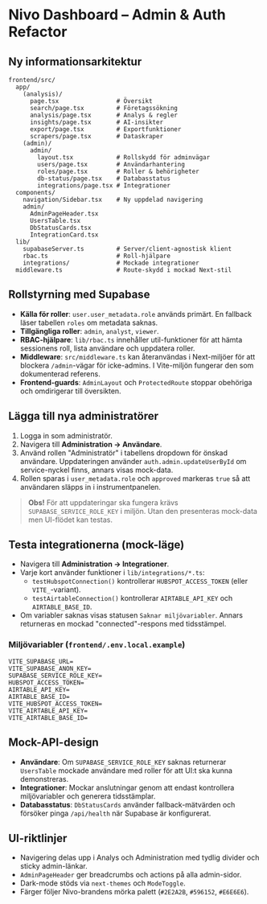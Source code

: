 # Nivo Dashboard – Admin & Auth Refactor

## Ny informationsarkitektur

```
frontend/src/
  app/
    (analysis)/
      page.tsx                # Översikt
      search/page.tsx         # Företagssökning
      analysis/page.tsx       # Analys & regler
      insights/page.tsx       # AI-insikter
      export/page.tsx         # Exportfunktioner
      scrapers/page.tsx       # Dataskraper
    (admin)/
      admin/
        layout.tsx            # Rollskydd för adminvägar
        users/page.tsx        # Användarhantering
        roles/page.tsx        # Roller & behörigheter
        db-status/page.tsx    # Databasstatus
        integrations/page.tsx # Integrationer
  components/
    navigation/Sidebar.tsx    # Ny uppdelad navigering
    admin/
      AdminPageHeader.tsx
      UsersTable.tsx
      DbStatusCards.tsx
      IntegrationCard.tsx
  lib/
    supabaseServer.ts         # Server/client-agnostisk klient
    rbac.ts                   # Roll-hjälpare
    integrations/             # Mockade integrationer
  middleware.ts               # Route-skydd i mockad Next-stil
```

## Rollstyrning med Supabase

- **Källa för roller**: `user.user_metadata.role` används primärt. En fallback läser tabellen `roles` om metadata saknas.
- **Tillgängliga roller**: `admin`, `analyst`, `viewer`.
- **RBAC-hjälpare**: `lib/rbac.ts` innehåller util-funktioner för att hämta sessionens roll, lista användare och uppdatera roller.
- **Middleware**: `src/middleware.ts` kan återanvändas i Next-miljöer för att blockera `/admin`-vägar för icke-admins. I Vite-miljön fungerar den som dokumenterad referens.
- **Frontend-guards**: `AdminLayout` och `ProtectedRoute` stoppar obehöriga och omdirigerar till översikten.

## Lägga till nya administratörer

1. Logga in som administratör.
2. Navigera till **Administration → Användare**.
3. Använd rollen "Administratör" i tabellens dropdown för önskad användare. Uppdateringen använder `auth.admin.updateUserById` om service-nyckel finns, annars visas mock-data.
4. Rollen sparas i `user_metadata.role` och `approved` markeras `true` så att användaren släpps in i instrumentpanelen.

> **Obs!** För att uppdateringar ska fungera krävs `SUPABASE_SERVICE_ROLE_KEY` i miljön. Utan den presenteras mock-data men UI-flödet kan testas.

## Testa integrationerna (mock-läge)

- Navigera till **Administration → Integrationer**.
- Varje kort använder funktioner i `lib/integrations/*.ts`:
  - `testHubspotConnection()` kontrollerar `HUBSPOT_ACCESS_TOKEN` (eller `VITE_`-variant).
  - `testAirtableConnection()` kontrollerar `AIRTABLE_API_KEY` och `AIRTABLE_BASE_ID`.
- Om variabler saknas visas statusen `Saknar miljövariabler`. Annars returneras en mockad "connected"-respons med tidsstämpel.

### Miljövariabler (`frontend/.env.local.example`)

```
VITE_SUPABASE_URL=
VITE_SUPABASE_ANON_KEY=
SUPABASE_SERVICE_ROLE_KEY=
HUBSPOT_ACCESS_TOKEN=
AIRTABLE_API_KEY=
AIRTABLE_BASE_ID=
VITE_HUBSPOT_ACCESS_TOKEN=
VITE_AIRTABLE_API_KEY=
VITE_AIRTABLE_BASE_ID=
```

## Mock-API-design

- **Användare**: Om `SUPABASE_SERVICE_ROLE_KEY` saknas returnerar `UsersTable` mockade användare med roller för att UI:t ska kunna demonstreras.
- **Integrationer**: Mockar anslutningar genom att endast kontrollera miljövariabler och generera tidsstämplar.
- **Databasstatus**: `DbStatusCards` använder fallback-mätvärden och försöker pinga `/api/health` när Supabase är konfigurerat.

## UI-riktlinjer

- Navigering delas upp i Analys och Administration med tydlig divider och sticky admin-länkar.
- `AdminPageHeader` ger breadcrumbs och actions på alla admin-sidor.
- Dark-mode stöds via `next-themes` och `ModeToggle`.
- Färger följer Nivo-brandens mörka palett (`#2E2A2B`, `#596152`, `#E6E6E6`).

